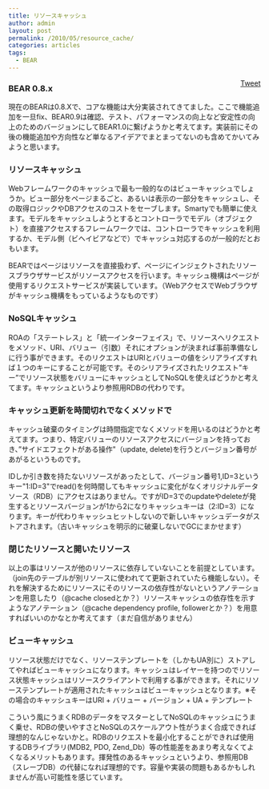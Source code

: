```yaml
---
title: リソースキャッシュ
author: admin
layout: post
permalink: /2010/05/resource_cache/
categories: articles
tags:
  - BEAR
---
```

<div style="float: right; margin-left: 10px;">
  <a href="https://twitter.com/share" class="twitter-share-button" data-count="vertical" data-url="/blog/2010/05/resource_cache/">Tweet</a>
</div>

### BEAR 0.8.x

現在のBEARは0.8.Xで、コアな機能は大分実装されてきてました。ここで機能追加を一旦fix、BEAR0.9は確認、テスト、パフォーマンスの向上など安定性の向上のためのバージョンにしてBEAR1.0に繋げようかと考えてます。実装前にその後の機能追加や方向性など単なるアイデアでまとまってないのも含めてかいてみようと思います。

### リソースキャッシュ

Webフレームワークのキャッシュで最も一般的なのはビューキャッシュでしょうか。ビュー部分をページまるごと、あるいは表示の一部分をキャッシュし、その取得ロジックやDBアクセスのコストをセーブします。Smartyでも簡単に使えます。モデルをキャッシュしようとするとコントローラでモデル（オブジェクト）を直接アクセスするフレームワークでは、コントローラでキャッシュを利用するか、モデル側（ビヘイビアなどで）でキャッシュ対応するのが一般的だとおもいます。

BEARではページはリソースを直接扱わず、ページにインジェクトされたリソースブラウザサービスがリソースアクセスを行います。キャッシュ機構はページが使用するリクエストサービスが実装しています。（WebアクセスでWebブラウザがキャッシュ機構をもっているようなものです）

### NoSQLキャッシュ

ROAの「ステートレス」と「統一インターフェイス」で、リソースへリクエストをメソッド、URI、バリュー（引数）それにオプションが決まれば事前準備なしに行う事ができます。そのリクエストはURIとバリューの値をシリアライズすれば１つのキーにすることが可能です。そのシリアライズされたリクエスト&rdquo;キー&rdquo;でリソース状態をバリューにキャッシュとしてNoSQLを使えばどうかと考えてます。キャッシュというより参照用RDBの代わりです。

### キャッシュ更新を時間切れでなくメソッドで

キャッシュ破棄のタイミングは時間指定でなくメソッドを用いるのはどうかと考えてます。つまり、特定バリューのリソースアクセスにバージョンを持っておき、&rdquo;サイドエフェクトがある操作"（update, delete)を行うとバージョン番号があがるというものです。

IDしか引き数を持たないリソースがあったとして、バージョン番号1,ID=3というキー"1:ID=3"でread()を何時間してもキャッシュに変化がなくオリジナルデータソース（RDB）にアクセスはありません。ですがID=3でのupdateやdeleteが発生するとリソースバージョンが1から2になりキャッシュキーは（2:ID=3）になります。キーが代わりキャッシュヒットしないので新しいキャッシュデータがストアされます。（古いキャッシュを明示的に破棄しないでGCにまかせます）

### 閉じたリソースと開いたリソース

以上の事はリソースが他のリソースに依存していないことを前提としています。（join先のテーブルが別リソースに使われてて更新されていたら機能しない）。それを解決するためにリソースにそのリソースの依存性がないというアノテーションを用意したり（@cache closedとか？）リソースキャッシュの依存性を示すようなアノテーション（@cache dependency profile, followerとか？）を用意すればいいのかなとか考えてます（まだ自信がありません）

### ビューキャッシュ

リソース状態だけでなく、リソーステンプレートを（しかもUA別に）ストアしてやればビューキャッシュになります。キャッシュはレイヤーを持つのでリソース状態キャッシュはリソースクライアントで利用する事ができます。それにリソーステンプレートが適用されたキャッシュはビューキャッシュとなります。※その場合のキャッシュキーはURI + バリュー + バージョン + UA + テンプレート

こういう風にうまくRDBのデータをマスターとしてNoSQLのキャッシュにうまく乗せ、RDBの使いやすさとNoSQLのスケールアウト性がうまく合成できれば理想的なんじゃないかと。RDBのリクエストを最小化することができれば使用するDBライブラリ(MDB2, PDO, Zend_Db）等の性能差をあまり考えなくてよくなるメリットもあります。揮発性のあるキャッシュというより、参照用DB（スレーブDB）の代替になれば理想的です。容量や実装の問題もあるかもしれませんが高い可能性を感じています。
